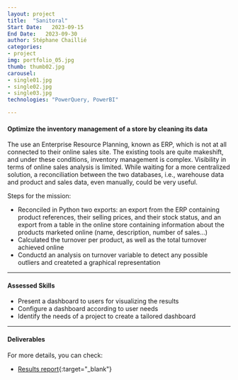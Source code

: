 ```yaml
---
layout: project
title:  "Sanitoral"
Start Date:   2023-09-15
End Date:   2023-09-30
author: Stéphane Chaillié
categories:
- project
img: portfolio_05.jpg
thumb: thumb02.jpg
carousel:
- single01.jpg
- single02.jpg
- single03.jpg
technologies: "PowerQuery, PowerBI"

---
```

#### Optimize the inventory management of a store by cleaning its data
The use an Enterprise Resource Planning, known as ERP, which is not at all connected to their online sales site. The existing tools are quite makeshift, and under these conditions, inventory management is complex. Visibility in terms of online sales analysis is limited. While waiting for a more centralized solution, a reconciliation between the two databases, i.e., warehouse data and product and sales data, even manually, could be very useful.

Steps for the mission:
- Reconciled in Python two exports: an export from the ERP containing product references, their selling prices, and their stock status, and an export from a table in the online store containing information about the products marketed online (name, description, number of sales...)
- Calculated the turnover per product, as well as the total turnover achieved online
- Conductd an analysis on turnover variable to detect any possible outliers and createted a graphical representation

---
#### Assessed Skills
- Present a dashboard to users for visualizing the results
- Configure a dashboard according to user needs
- Identify the needs of a project to create a tailored dashboard

---
####  Deliverables
For more details, you can check:
- [Results report](https://stefch86.github.io/solid-jekyll-BIA/assets/Chaillie_Stephane_3_presentation_102023.pdf){:target="_blank"}
